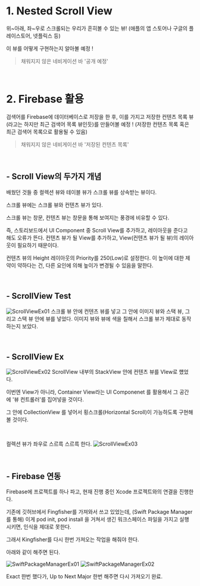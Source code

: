 # 1. Nested Scroll View
위~아래, 좌~우로 스크롤되는 우리가 흔히볼 수 있는 뷰! (애플의 앱 스토어나 구글의 플레이스토어, 넷플릭스 등)

이 뷰를 어떻게 구현하는지 알아볼 예정 !

> 채워지지 않은 네비게이션 바 '공개 예정'

<br>

# 2. Firebase 활용
검색어를 Firebase에 데이터베이스로 저장을 한 후, 이를 가지고 저장한 컨텐츠 목록 뷰(라고는 하지만 최근 검색어 목록 뷰인듯)를 만들어볼 예정 !
(저장한 컨텐츠 목록 혹은 최근 검색어 목록으로 활용될 수 있음)

> 채워지지 않은 네비게이션 바 '저장된 컨텐츠 목록'

<br>

## - Scroll View의 두가지 개념
배웠던 것들 중 컬렉션 뷰와 테이블 뷰가 스크롤 뷰를 상속받는 뷰이다.

스크롤 뷰에는 스크롤 뷰와 컨텐츠 뷰가 있다.

스크롤 뷰는 창문, 컨텐츠 뷰는 창문을 통해 보여지는 풍경에 비유할 수 있다.

즉, 스토리보드에서 UI Component 중 Scroll View를 추가하고, 레이아웃을 준다고 해도 오류가 뜬다. 컨텐츠 뷰가 될 View를 추가하고, View(컨텐츠 뷰가 될 뷰)의 레이아웃이 필요하기 때문이다.

컨텐츠 뷰의 Height 레이아웃의 Priority를 250(Low)로 설정한다. 이 높이에 대한 제약이 약하다는 건, 다른 요인에 의해 높이가 변경될 수 있음을 말한다.

<br>

## - ScrollView Test
![ScrollViewEx01](./ScrollViewEx01.png)
스크롤 뷰 안에 컨텐츠 뷰를 넣고 그 안에 이미지 뷰와 스택 뷰, 그리고 스택 뷰 안에 뷰를 넣었다.
이미지 뷰와 뷰에 색을 칠해서 스크롤 뷰가 제대로 동작하는지 보았다.

<br>

## - ScrollView Ex
![ScrollViewEx02](./ScrollViewEx02.png)
ScrollView 내부의 StackView 안에 컨텐츠 뷰를 VIew로 헀었다. 

이번엔 View가 아니라, Container View라는 UI Componenet 를 활용해서 그 공간에 '뷰 컨트롤러'를 집어넣을 것이다.

그 안에 CollectionView 를 넣어서 횡스크롤(Horizontal Scroll)이 가능하도록 구현해볼 것이다.

<br>

컬렉션 뷰가 좌우로 스르륵 스르륵 한다.
![ScrollViewEx03](./ScrollViewEx03.png)

<br>

## - Firebase 연동
Firebase에 프로젝트를 하나 파고, 현재 진행 중인 Xcode 프로젝트와의 연결을 진행한다.

기존에 깃허브에서 Fingfisher를 가져와서 쓰고 있었는데, (Swift Package Manager를 통해) 이게 pod init, pod install 을 거쳐서 생긴 워크스페이스 파일을 가지고 실행시키면, 인식을 제대로 못한다.

그래서 Kingfisher를 다시 한번 가져오는 작업을 해줘야 한다.

아래와 같이 해주면 된다.

![SwiftPackageManagerEx01](./SwiftPackageManagerEx01.png)
![SwiftPackageManagerEx02](./SwiftPackageManagerEx02.png)

Exact 한번 했다가, Up to Next Major 한번 해주면 다시 가져오기 완료.
